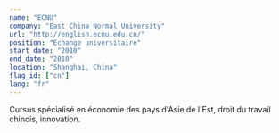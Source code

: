 ```yaml
---
name: "ECNU"
company: "East China Normal University"
url: "http://english.ecnu.edu.cn/"
position: "Echange universitaire"
start_date: "2010"
end_date: "2010"
location: "Shanghai, China"
flag_id: ["cn"]
lang: "fr"
---
```


Cursus spécialisé en économie des pays d'Asie de l'Est, droit du travail chinois, innovation.